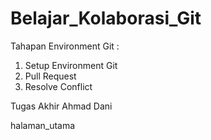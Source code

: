 # Belajar_Kolaborasi_Git

Tahapan Environment Git :
1. Setup Environment Git
2. Pull Request
3. Resolve Conflict

Tugas Akhir Ahmad Dani

halaman_utama
